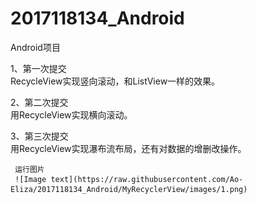# 2017118134_Android
Android项目
   
   
1、第一次提交   
  RecycleView实现竖向滚动，和ListView一样的效果。   
    
2、第二次提交   
  用RecycleView实现横向滚动。   
  
3、第三次提交   
  用RecycleView实现瀑布流布局，还有对数据的增删改操作。   
     
	 运行图片   
	 ![Image text](https://raw.githubusercontent.com/Ao-Eliza/2017118134_Android/MyRecyclerView/images/1.png)
